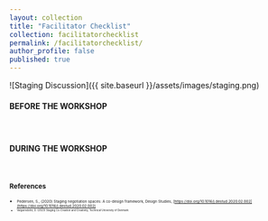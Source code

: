 ```yaml
---
layout: collection
title: "Facilitator Checklist"
collection: facilitatorchecklist
permalink: /facilitatorchecklist/
author_profile: false
published: true
---
```


![Staging Discussion]({{ site.baseurl }}/assets/images/staging.png)

<html lang="en">
<head>
  <meta charset="UTF-8">
  <meta name="viewport" content="width=device-width, initial-scale=1.0">
  <title>Interactive Checklist</title>

  <style>
    /* Style the checkbox container */
    .checkbox-container {
      list-style-type: none;
      padding: 10;
    }

    /* Style the list items */
    .checkbox-item {
      display: flex;
      align-items: baseline;
      margin-bottom: 40px;
    }

    /* Style the vertical stack */
    .v-stack {
      display: flex;
      flex-direction: column;
      margin-left: 10px;
    }

    /* Style the small (description) element */
    .v-stack small {
        flex: 1; /* Allow the small element to grow and take up remaining space */
    }

    /* Style the checkbox */
    .checkbox-input {
      margin-right: 100px;
    }

    /* Style the label list item */
    .checkbox-label-item {
      display: flex;
      flex-direction: column;
    }

    /* Preserve line breaks within labels */
    .checkbox-label-item label {
      white-space: pre-line;
    }
    ul {
      font-size: 0.8em;
    }
    
  </style>
</head>
<body>

  <h4>BEFORE THE WORKSHOP</h4>

  <ul class="checkbox-container" id="beforeWorkshopList"></ul>

  <h4>DURING THE WORKSHOP</h4>

  <ul class="checkbox-container" id="duringWorkshopList"></ul>

  <script>
    // Array of checklist items for BEFORE THE WORKSHOP
    const beforeWorkshopItems = [
      {
        label: ' Use templates for gathering data.',
        description: 'There are many templates available that complement specific methods and help you and your workshop’s participants to visualize the task and its outcome.'
      },
      {
        label: ' Consider the complexity of Methods.',
        description: 'Your workshop results will thank you if you balance the amount and complexity of your methods, as doing this right can enhance participants’ creativity, energy levels, and willingness to engage.'
      },
      {
        label: ' Consider your audience.',
        description: 'Know your participants. The number of participants dictates the types of methods you can use, but you should also consider their age, mental and physical abilities. Pretending that this is the first workshop your participants have ever been in enhances ease of understanding and clarity.'
      },
      {
        label: ' Be prepared in advance.',
        description: 'Know your agenda and schedule, be familiar with the workshop’s goal and any previous outcomes that need to be explained and be prepared to explain your methods. If the participants feel like you put lots of effort into making the workshop, they are more likely to put their effort into it too!'
      },
      {
        label: ' Gather the needed equipment in advance.',
        description: 'Imagine the printer you wanted to print with on the day of the workshop is out of ink, so you are unable to get your necessary equipment – wouldn’t that be stressful? Don’t leave it to luck, prepare all materials (physical, and digital) at least a day before the workshop. Have everything ready, so your time before the workshop can be spent on mental preparation.'
      },
      {
        label: ' Bring snacks.',
        description: 'If participants have all the necessary amenities in the room, like snacks, water, coffee, tea – they are less likely to keep thinking about the next upcoming break or exit the room during the workshop. Bring them!'
      }
    ];

    // Array of checklist items for DURING THE WORKSHOP
    const duringWorkshopItems = [
      {
        label: ' Make intro and outro.',
        description: 'Allocate designated time for introducing yourself to the participants, and adding an icebreaker or two for participants to get to know each other and establish trust. At the end of the workshop, make sure you wrap up, explain and reframe outcomes of the workshop and ask for participants’ feedback.'
      },
      {
        label: ' Have a visible agenda.',
        description: 'It isn’t enough to simply explain the agenda in the beginning, as most would immediately forget it. Make sure to add an agenda or plan of the workshop, either physical or digital, but visible at all times!'
      },
      {
        label: ' Inform about previous outcomes.',
        description: 'If your workshop builds on a previous project or co-creation process, make sure to allocate time for informing your participants about this and explain the relevant information to them.'
      },
      {
        label: ' Use the room.',
        description: 'This is important for both you, as a facilitator, but also for your participants. The facilitator should use the room to walk around so everyone can hear them and feel their presence – if the facilitator stands in one place for the whole workshop, participants might forget that they are there during an activity, which decreases the preset atmosphere of the workshop. It is also beneficial if the participants are encouraged to use the whole room – if it is a big space, there can be standing/physical methods, but even if the room is small, use the walls or blackboard (put sticky notes on them, draw, put template posters on).'
      },
      {
        label: ' Use boundary objects.',
        description: 'Different people will have different competencies. To bridge the gap between them, you can use objects such as shared tools (play doh, sketches, images), prototypes, shared processes (activities that need contribution from all participants) which are called boundary objects. These help individuals jointly transform their competences and knowledge (Valgeirsdottir, 2023).'
      },
      {
        label: ' Stage the workshop.',
        description: 'It is important that you, as a facilitator, “set the stage” for creative collaboration. Prepare, arrange, and explain activities according to your participants’ needs and abilities, facilitate discussions during the workshop’s activities and reframe the outcome of each activity (Pedersen, 2020).'
      },
      {
        label: ' Remember to add breaks.',
        description: 'Breaks are important to get one out of stagnation or fixation on one task, and they enhance creativity. Make sure you add some breaks, but not too many – this depends on the timeframe of your workshop.'
      },
      {
        label: ' Respect the timeframes.',
        description: 'Make sure to respect the timeslots you allocated to each activity within reason. Starting and finishing the workshop on time shows that you respect your participants’ time, and keeping the timeframes of each activity makes sure that you can go through them all.'
      },
      {
        label: ' Use gamification.',
        description: 'Getting significant insight from all participants is oftentimes easiest if you transform the co-creation processes into playful activities, called design games, that build on some sort of a purpose. They should be simple, they should allow you to include any participant regardless of their abilities, they should have a set of rules that participants adhere to, and they should focus on imagining possibilities instead of demonstrating solutions, hence the playfulness (Valgeirsdottir, 2023).'
      }
    ];

    // Function to create checklist items
    function createChecklistItems(containerId, items) {
      const checkboxList = document.getElementById(containerId);

      items.forEach((item, index) => {
        // Create a container list item
        const listItem = document.createElement('li');
        listItem.classList.add('checkbox-item');

        // Create a checkbox
        const checkbox = document.createElement('input');
        checkbox.type = 'checkbox';
        checkbox.classList.add('checkbox-input');
        checkbox.id = `${containerId}Item${index + 1}`;

        // Create a div for the VStack
        const vStack = document.createElement('div');
        vStack.classList.add('v-stack');

        // Create a label
        const label = document.createElement('label');
        label.htmlFor = `${containerId}Item${index + 1}`;
        label.textContent = item.label;

        // Create a small element for the description
        const small = document.createElement('small');
        small.textContent = item.description;

        // Append elements to the VStack
        vStack.appendChild(label);
        vStack.appendChild(small);

        // Append elements to the list item
        listItem.appendChild(checkbox);
        listItem.appendChild(vStack);

        // Append the list item to the checkboxList
        checkboxList.appendChild(listItem);
      });
    }

    // Create checklist items for BEFORE THE WORKSHOP
    createChecklistItems('beforeWorkshopList', beforeWorkshopItems);

    // Create checklist items for DURING THE WORKSHOP
    createChecklistItems('duringWorkshopList', duringWorkshopItems);
  </script>

</body>
</html>




<small> **References**<small>  
- <small> Pedersen, S., (2020) Staging negotiation spaces: A co-design framework, Design Studies, [https://doi.org/10.1016/j.destud.2020.02.002](https://doi.org/10.1016/j.destud.2020.02.002)<small>  
- <small>Valgeirsdottir, D. (2023) Staging Co-Creation and Creativity, Technical University of Denmark<small>




